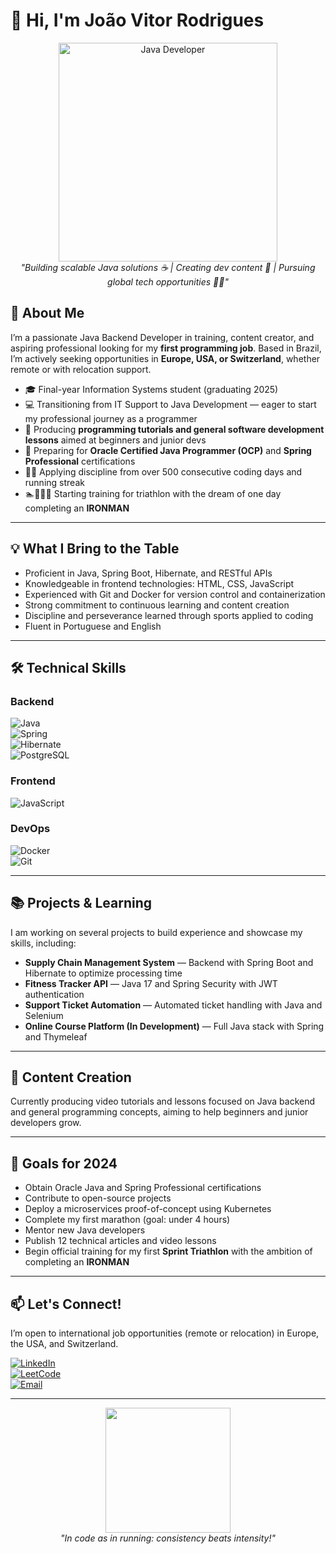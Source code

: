 # 👋 Hi, I'm João Vitor Rodrigues

<p align="center">
  <img src="https://media.giphy.com/media/juua9i2c2fA0AIp2iq/giphy.gif" width="350" alt="Java Developer">
  <br>
  <em>"Building scalable Java solutions ☕ | Creating dev content 🎥 | Pursuing global tech opportunities 🏃‍♂️"</em>
</p>

## 🚀 About Me

I’m a passionate Java Backend Developer in training, content creator, and aspiring professional looking for my **first programming job**. Based in Brazil, I’m actively seeking opportunities in **Europe, USA, or Switzerland**, whether remote or with relocation support.

- 🎓 Final-year Information Systems student (graduating 2025)  
- 💻 Transitioning from IT Support to Java Development — eager to start my professional journey as a programmer  
- 🎥 Producing **programming tutorials and general software development lessons** aimed at beginners and junior devs  
- 🏅 Preparing for **Oracle Certified Java Programmer (OCP)** and **Spring Professional** certifications  
- 🏃‍♂️ Applying discipline from over 500 consecutive coding days and running streak  
- 🏊🚴‍♂️🏃 Starting training for triathlon with the dream of one day completing an **IRONMAN**

---

## 💡 What I Bring to the Table

- Proficient in Java, Spring Boot, Hibernate, and RESTful APIs  
- Knowledgeable in frontend technologies: HTML, CSS, JavaScript  
- Experienced with Git and Docker for version control and containerization  
- Strong commitment to continuous learning and content creation  
- Discipline and perseverance learned through sports applied to coding  
- Fluent in Portuguese and English

---

## 🛠️ Technical Skills

### Backend  
![Java](https://img.shields.io/badge/Java-ED8B00?style=for-the-badge&logo=openjdk&logoColor=white)  
![Spring](https://img.shields.io/badge/Spring-6DB33F?style=for-the-badge&logo=spring&logoColor=white)  
![Hibernate](https://img.shields.io/badge/Hibernate-59666C?style=for-the-badge&logo=hibernate&logoColor=white)  
![PostgreSQL](https://img.shields.io/badge/PostgreSQL-316192?style=for-the-badge&logo=postgresql&logoColor=white)  

### Frontend  
![JavaScript](https://img.shields.io/badge/JavaScript-F7DF1E?style=for-the-badge&logo=javascript&logoColor=black)  

### DevOps  
![Docker](https://img.shields.io/badge/Docker-2496ED?style=for-the-badge&logo=docker&logoColor=white)  
![Git](https://img.shields.io/badge/Git-F05032?style=for-the-badge&logo=git&logoColor=white)  

---

## 📚 Projects & Learning

I am working on several projects to build experience and showcase my skills, including:

- **Supply Chain Management System** — Backend with Spring Boot and Hibernate to optimize processing time  
- **Fitness Tracker API** — Java 17 and Spring Security with JWT authentication  
- **Support Ticket Automation** — Automated ticket handling with Java and Selenium  
- **Online Course Platform (In Development)** — Full Java stack with Spring and Thymeleaf  

---

## 🎥 Content Creation

Currently producing video tutorials and lessons focused on Java backend and general programming concepts, aiming to help beginners and junior developers grow.

---

## 🎯 Goals for 2024

- Obtain Oracle Java and Spring Professional certifications  
- Contribute to open-source projects  
- Deploy a microservices proof-of-concept using Kubernetes  
- Complete my first marathon (goal: under 4 hours)  
- Mentor new Java developers  
- Publish 12 technical articles and video lessons  
- Begin official training for my first **Sprint Triathlon** with the ambition of completing an **IRONMAN**

---

## 📫 Let's Connect!

I’m open to international job opportunities (remote or relocation) in Europe, the USA, and Switzerland.

[![LinkedIn](https://img.shields.io/badge/LinkedIn-0A66C2?style=for-the-badge&logo=linkedin&logoColor=white)](https://linkedin.com/in/seuperfil)  
[![LeetCode](https://img.shields.io/badge/LeetCode-FFA116?style=for-the-badge&logo=leetcode&logoColor=white)](https://leetcode.com/Jones0611/)  
[![Email](https://img.shields.io/badge/Gmail-D14836?style=for-the-badge&logo=gmail&logoColor=white)](mailto:seuemail@gmail.com)  

---

<p align="center">
  <img src="https://media.giphy.com/media/ZVik7pBtu9dNS/giphy.gif" width="200">
  <br>
  <em>"In code as in running: consistency beats intensity!"</em>
</p>

